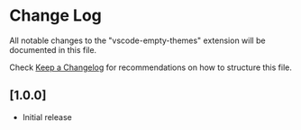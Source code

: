 # Change Log
All notable changes to the "vscode-empty-themes" extension will be documented in this file.

Check [Keep a Changelog](http://keepachangelog.com/) for recommendations on how to structure this file.

## [1.0.0]
- Initial release
